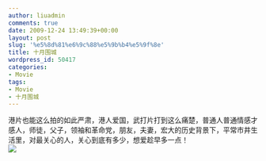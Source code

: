 ```yaml
---
author: liuadmin
comments: true
date: 2009-12-24 13:49:39+00:00
layout: post
slug: '%e5%8d%81%e6%9c%88%e5%9b%b4%e5%9f%8e'
title: 十月围城
wordpress_id: 50417
categories:
- Movie
tags:
- Movie
- 十月围城
---
```


港片也能这么拍的如此严肃，港人爱国，武打片打到这么痛楚，普通人普通情感才感人，师徒，父子，领袖和革命党，朋友，夫妻，宏大的历史背景下，平常市井生活里，对最关心的人，关心到底有多少，想爱趁早多一点！<br />![](http://ent.tom.com/uimg/2009/5/14/wangxuedan/1242262311130_73899.jpg)
